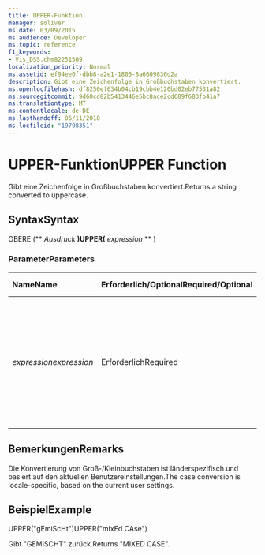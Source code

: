 ```yaml
---
title: UPPER-Funktion
manager: soliver
ms.date: 03/09/2015
ms.audience: Developer
ms.topic: reference
f1_keywords:
- Vis_DSS.chm82251509
localization_priority: Normal
ms.assetid: ef94ee0f-dbb8-a2e1-1805-8a6609830d2a
description: Gibt eine Zeichenfolge in Großbuchstaben konvertiert.
ms.openlocfilehash: df8250ef634b04cb19cbb4e120bd02eb77531a82
ms.sourcegitcommit: 9d60cd82b5413446e5bc8ace2cd689f683fb41a7
ms.translationtype: MT
ms.contentlocale: de-DE
ms.lasthandoff: 06/11/2018
ms.locfileid: "19798351"
---
```

# <a name="upper-function"></a><span data-ttu-id="0c695-103">UPPER-Funktion</span><span class="sxs-lookup"><span data-stu-id="0c695-103">UPPER Function</span></span>

<span data-ttu-id="0c695-104">Gibt eine Zeichenfolge in Großbuchstaben konvertiert.</span><span class="sxs-lookup"><span data-stu-id="0c695-104">Returns a string converted to uppercase.</span></span>
  
## <a name="syntax"></a><span data-ttu-id="0c695-105">Syntax</span><span class="sxs-lookup"><span data-stu-id="0c695-105">Syntax</span></span>

<span data-ttu-id="0c695-106">OBERE (** *Ausdruck* **)</span><span class="sxs-lookup"><span data-stu-id="0c695-106">UPPER(** *expression* ** )</span></span> 
  
### <a name="parameters"></a><span data-ttu-id="0c695-107">Parameter</span><span class="sxs-lookup"><span data-stu-id="0c695-107">Parameters</span></span>

|<span data-ttu-id="0c695-108">**Name**</span><span class="sxs-lookup"><span data-stu-id="0c695-108">**Name**</span></span>|<span data-ttu-id="0c695-109">**Erforderlich/Optional**</span><span class="sxs-lookup"><span data-stu-id="0c695-109">**Required/Optional**</span></span>|<span data-ttu-id="0c695-110">**Datentyp**</span><span class="sxs-lookup"><span data-stu-id="0c695-110">**Data Type**</span></span>|<span data-ttu-id="0c695-111">**Beschreibung**</span><span class="sxs-lookup"><span data-stu-id="0c695-111">**Description**</span></span>|
|:-----|:-----|:-----|:-----|
| <span data-ttu-id="0c695-112">_expression_</span><span class="sxs-lookup"><span data-stu-id="0c695-112">_expression_</span></span> <br/> |<span data-ttu-id="0c695-113">Erforderlich</span><span class="sxs-lookup"><span data-stu-id="0c695-113">Required</span></span>  <br/> |<span data-ttu-id="0c695-114">**Variiert**</span><span class="sxs-lookup"><span data-stu-id="0c695-114">**Varies**</span></span> <br/> | <span data-ttu-id="0c695-115">Eine Zeichenfolge, ein Zellbezug oder ein Ausdruck. Das Ergebnis wird in eine Zeichenfolge konvertiert, die anschließend in Großbuchstaben konvertiert wird.</span><span class="sxs-lookup"><span data-stu-id="0c695-115">A string, a cell reference, or an expression; the result is converted to a string, which is then converted to uppercase.</span></span>  <br/> |
   
## <a name="remarks"></a><span data-ttu-id="0c695-116">Bemerkungen</span><span class="sxs-lookup"><span data-stu-id="0c695-116">Remarks</span></span>

<span data-ttu-id="0c695-117">Die Konvertierung von Groß-/Kleinbuchstaben ist länderspezifisch und basiert auf den aktuellen Benutzereinstellungen.</span><span class="sxs-lookup"><span data-stu-id="0c695-117">The case conversion is locale-specific, based on the current user settings.</span></span> 
  
## <a name="example"></a><span data-ttu-id="0c695-118">Beispiel</span><span class="sxs-lookup"><span data-stu-id="0c695-118">Example</span></span>

<span data-ttu-id="0c695-119">UPPER("gEmiScHt")</span><span class="sxs-lookup"><span data-stu-id="0c695-119">UPPER("mIxEd CAse")</span></span> 
  
<span data-ttu-id="0c695-120">Gibt "GEMISCHT" zurück.</span><span class="sxs-lookup"><span data-stu-id="0c695-120">Returns "MIXED CASE".</span></span> 
  

